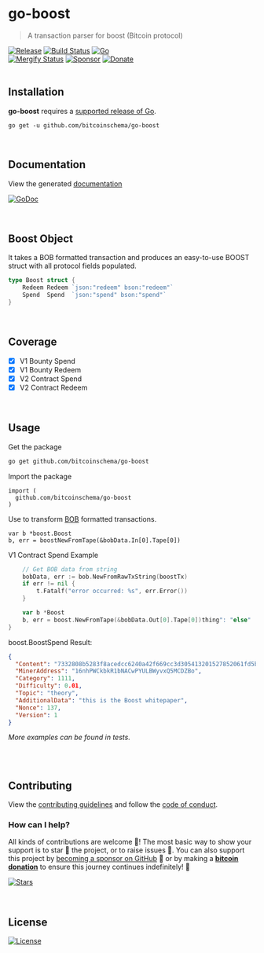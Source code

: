 # go-boost
> A transaction parser for boost (Bitcoin protocol)

[![Release](https://img.shields.io/github/release-pre/BitcoinSchema/go-boost.svg?logo=github&style=flat&v=3)](https://github.com/BitcoinSchema/go-boost/releases)
[![Build Status](https://img.shields.io/github/actions/workflow/status/BitcoinSchema/go-boost/run-tests.yml?branch=master&logo=github&v=3)](https://github.com/BitcoinSchema/go-boost/actions)
[![Go](https://img.shields.io/github/go-mod/go-version/BitcoinSchema/go-boost?v=3)](https://golang.org/)
<br>
[![Mergify Status](https://img.shields.io/endpoint.svg?url=https://api.mergify.com/v1/badges/BitcoinSchema/go-boost&style=flat&v=3)](https://mergify.io)
[![Sponsor](https://img.shields.io/badge/sponsor-BitcoinSchema-181717.svg?logo=github&style=flat&v=3)](https://github.com/sponsors/BitcoinSchema)
[![Donate](https://img.shields.io/badge/donate-bitcoin-ff9900.svg?logo=bitcoin&style=flat&v=3)](https://gobitcoinsv.com/#sponsor?utm_source=github&utm_medium=sponsor-link&utm_campaign=go-boost&utm_term=go-boost&utm_content=go-boost)
<br>
<br>

## Installation

**go-boost** requires a [supported release of Go](https://golang.org/doc/devel/release.html#policy).
```shell script
go get -u github.com/bitcoinschema/go-boost
```
<br>

## Documentation
View the generated [documentation](https://pkg.go.dev/github.com/bitcoinschema/go-boost)

[![GoDoc](https://godoc.org/github.com/bitcoinschema/go-boost?status.svg&style=flat)](https://pkg.go.dev/github.com/bitcoinschema/go-boost)

<br>

## Boost Object
It takes a BOB formatted transaction and produces an easy-to-use BOOST struct with all protocol fields populated.

```go
type Boost struct {
	Redeem Redeem `json:"redeem" bson:"redeem"`
	Spend  Spend  `json:"spend" bson:"spend"`
}
```
<br>

## Coverage
- [x] V1 Bounty Spend
- [x] V1 Bounty Redeem
- [x] V2 Contract Spend
- [x] V2 Contract Redeem

<br>

## Usage
Get the package

```bash
go get github.com/bitcoinschema/go-boost
```

Import the package
```
import (
  github.com/bitcoinschema/go-boost
)
```

Use to transform [BOB](https://github.com/bitcoinschema/go-bob) formatted transactions.

```
var b *boost.Boost
b, err = boostNewFromTape(&bobData.In[0].Tape[0])
```

V1 Contract Spend Example
```go
	// Get BOB data from string
	bobData, err := bob.NewFromRawTxString(boostTx)
	if err != nil {
		t.Fatalf("error occurred: %s", err.Error())
	}

	var b *Boost
	b, err = boost.NewFromTape(&bobData.Out[0].Tape[0])thing": "else"
}
```

boost.BoostSpend Result:
```json
{
  "Content": "7332808b5283f8acedcc6240a42f669cc3d305413201527852061fd5b283d0d8",
  "MinerAddress": "16nhPWCkbkR1bNACwPYULBWyvxQ5MCDZBo",
  "Category": 1111,
  "Difficulty": 0.01,
  "Topic": "theory",
  "AdditionalData": "this is the Boost whitepaper",
  "Nonce": 137,
  "Version": 1
}
```

_More examples can be found in tests._

<br>

<br/>

## Contributing

View the [contributing guidelines](.github/CONTRIBUTING.md) and follow the [code of conduct](.github/CODE_OF_CONDUCT.md).

### How can I help?
All kinds of contributions are welcome :raised_hands:!
The most basic way to show your support is to star :star2: the project, or to raise issues :speech_balloon:.
You can also support this project by [becoming a sponsor on GitHub](https://github.com/sponsors/BitcoinSchema) :clap:
or by making a [**bitcoin donation**](https://gobitcoinsv.com/#sponsor?utm_source=github&utm_medium=sponsor-link&utm_campaign=go-boost&utm_term=go-boost&utm_content=go-boost) to ensure this journey continues indefinitely! :rocket:

[![Stars](https://img.shields.io/github/stars/BitcoinSchema/go-boost?label=Please%20like%20us&style=social)](https://github.com/BitcoinSchema/go-boost/stargazers)

<br/>

## License

[![License](https://img.shields.io/github/license/BitcoinSchema/go-boost.svg?style=flat&v=3)](LICENSE)
